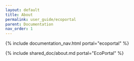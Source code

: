 ```yaml
---
layout: default
title: About
permalink: user_guide/ecoportal
parent: Documentation
nav_order: 1
---
```

{% include documentation_nav.html portal="ecoportal" %}

{% include shared_doc/about.md portal="EcoPortal" %}